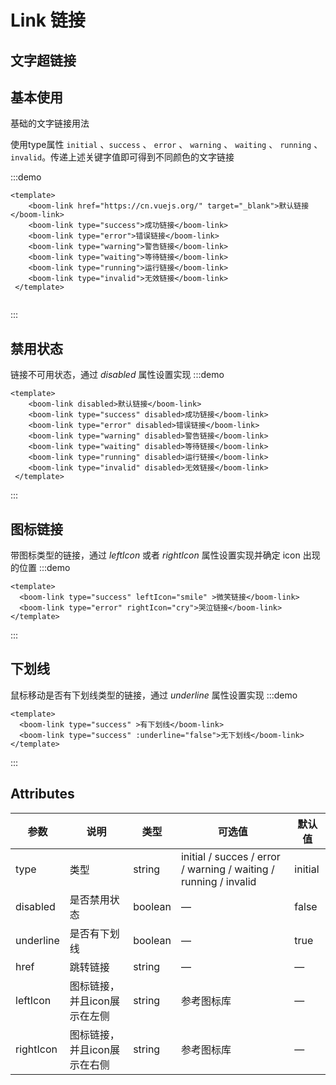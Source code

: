 # Link 链接
## 文字超链接
## 基本使用

基础的文字链接用法


使用type属性  `initial` 、`success` 、 `error` 、 `warning` 、 `waiting` 、 `running` 、 `invalid`。传递上述关键字值即可得到不同颜色的文字链接


:::demo
```vue
<template>
    <boom-link href="https://cn.vuejs.org/" target="_blank">默认链接</boom-link>
    <boom-link type="success">成功链接</boom-link>
    <boom-link type="error">错误链接</boom-link>
    <boom-link type="warning">警告链接</boom-link>
    <boom-link type="waiting">等待链接</boom-link>
    <boom-link type="running">运行链接</boom-link>
    <boom-link type="invalid">无效链接</boom-link>
 </template>
 
```
:::

## 禁用状态

链接不可用状态，通过 *disabled* 属性设置实现
:::demo
```vue
<template>
    <boom-link disabled>默认链接</boom-link>
    <boom-link type="success" disabled>成功链接</boom-link>
    <boom-link type="error" disabled>错误链接</boom-link>
    <boom-link type="warning" disabled>警告链接</boom-link>
    <boom-link type="waiting" disabled>等待链接</boom-link>
    <boom-link type="running" disabled>运行链接</boom-link>
    <boom-link type="invalid" disabled>无效链接</boom-link>
 </template>
```
:::

## 图标链接

带图标类型的链接，通过 *leftIcon* 或者 *rightIcon* 属性设置实现并确定 icon 出现的位置
:::demo
```vue
<template>
  <boom-link type="success" leftIcon="smile" >微笑链接</boom-link>
  <boom-link type="error" rightIcon="cry">哭泣链接</boom-link>
</template>
```
:::


## 下划线

鼠标移动是否有下划线类型的链接，通过 *underline* 属性设置实现
:::demo
```vue
<template>
  <boom-link type="success" >有下划线</boom-link>
  <boom-link type="success" :underline="false">无下划线</boom-link>
</template>
```
:::
## Attributes

| 参数      | 说明                         | 类型    | 可选值                                                       | 默认值 |
| --------- | ---------------------------- | ------- | ------------------------------------------------------------ | ------ |
| type      | 类型                         | string  | initial / succes / error /  warning / waiting / running / invalid | initial      |
| disabled  | 是否禁用状态                 | boolean | —                                                            | false  |
| underline  | 是否有下划线                | boolean | —                                                            | true  |
| href  | 跳转链接               | string | —                                                            | —  |
| leftIcon  | 图标链接，并且icon展示在左侧 | string  | 参考图标库                                                   | —      |
| rightIcon | 图标链接，并且icon展示在右侧 | string  | 参考图标库                                                   | —      |
